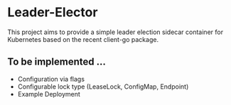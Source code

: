 # Leader-Elector

This project aims to provide a simple leader election sidecar container for Kubernetes based on the recent client-go package. 

## To be implemented ...
* Configuration via flags
* Configurable lock type (LeaseLock, ConfigMap, Endpoint)
* Example Deployment